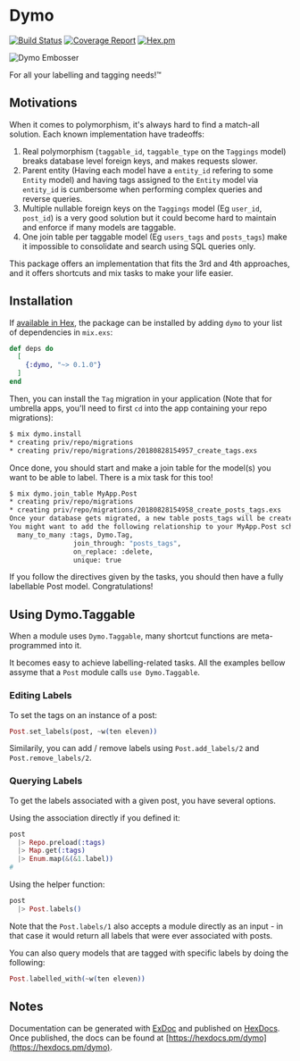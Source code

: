 # Dymo

[![Build Status](https://ci.emage.run/api/badges/the-missing-link/dymo/status.svg)](https://ci.emage.run/the-missing-link/dymo)
[![Coverage Report](https://codecov.io/gh/the-missing-link/dymo/branch/master/graph/badge.svg?token=xsuechvNxp)](https://codecov.io/gh/the-missing-link/dymo)
[![Hex.pm](https://img.shields.io/hexpm/dt/dymo.svg)](https://hex.pm/packages/dymo)

![Dymo Embosser](https://i.ebayimg.com/00/s/ODQ3WDc2Ng==/z/5mwAAOSw1x1UNkFc/$_35.JPG?set_id=2)

For all your labelling and tagging needs!™

## Motivations

When it comes to polymorphism, it's always hard to find a match-all solution. Each known implementation have tradeoffs:

1. Real polymorphism (`taggable_id`, `taggable_type` on the `Taggings` model) breaks database level foreign keys, and makes requests slower.
2. Parent entity (Having each model have a `entity_id` refering to some `Entity` model) and having tags assigned to the `Entity` model via `entity_id` is cumbersome when performing complex queries and reverse queries.
3. Multiple nullable foreign keys on the `Taggings` model (Eg `user_id`, `post_id`) is a very good solution but it could become hard to maintain and enforce if many models are taggable.
4. One join table per taggable model (Eg `users_tags` and `posts_tags`) make it impossible to consolidate and search using SQL queries only.

This package offers an implementation that fits the 3rd and 4th approaches, and it offers shortcuts and mix tasks to make your life easier.

## Installation

If [available in Hex](https://hex.pm/docs/publish), the package can be installed
by adding `dymo` to your list of dependencies in `mix.exs`:

```elixir
def deps do
  [
    {:dymo, "~> 0.1.0"}
  ]
end
```

Then, you can install the `Tag` migration in your application (Note that for umbrella apps, you'll need to first `cd` into the app containing your repo migrations):

```bash
$ mix dymo.install
* creating priv/repo/migrations
* creating priv/repo/migrations/20180828154957_create_tags.exs
```

Once done, you should start and make a join table for the model(s) you want to be able to label. There is a mix task for this too!

```bash
$ mix dymo.join_table MyApp.Post
* creating priv/repo/migrations
* creating priv/repo/migrations/20180828154958_create_posts_tags.exs
Once your database gets migrated, a new table posts_tags will be created.
You might want to add the following relationship to your MyApp.Post schema:
  many_to_many :tags, Dymo.Tag,
                join_through: "posts_tags",
                on_replace: :delete,
                unique: true
```

If you follow the directives given by the tasks, you should then have a fully labellable Post model. Congratulations!

## Using Dymo.Taggable

When a module uses `Dymo.Taggable`, many shortcut functions are meta-programmed into it.

It becomes easy to achieve labelling-related tasks. All the examples bellow assyme that a `Post` module calls `use Dymo.Taggable`.

### Editing Labels

To set the tags on an instance of a post:

```elixir
Post.set_labels(post, ~w(ten eleven))
```

Similarily, you can add / remove labels using `Post.add_labels/2` and `Post.remove_labels/2`.

### Querying Labels

To get the labels associated with a given post, you have several options.

Using the association directly if you defined it:

```elixir
post
  |> Repo.preload(:tags)
  |> Map.get(:tags)
  |> Enum.map(&(&1.label))
# 
```

Using the helper function:

```elixir
post
  |> Post.labels()
```

Note that the `Post.labels/1` also accepts a module directly as an input - in that case it would return all labels that were ever associated with posts.

You can also query models that are tagged with specific labels by doing the following:

```elixir
Post.labelled_with(~w(ten eleven))
```

## Notes

Documentation can be generated with [ExDoc](https://github.com/elixir-lang/ex_doc)
and published on [HexDocs](https://hexdocs.pm). Once published, the docs can
be found at [https://hexdocs.pm/dymo](https://hexdocs.pm/dymo).
